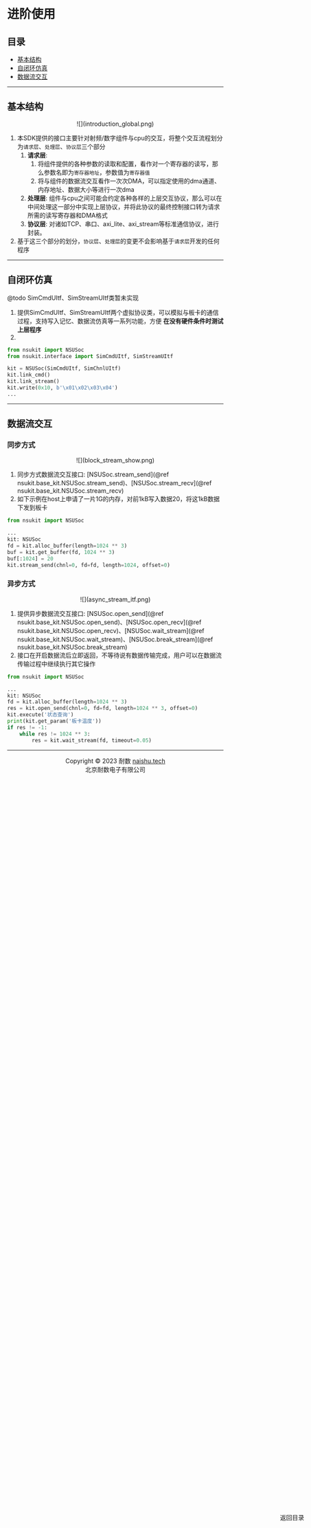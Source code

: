 # 进阶使用

<div style="position: fixed; top: 90%; left: 90%">
<a href="#目录" style="text-decoration: none">返回目录</a>
</div>

<span id="目录"></span>

## 目录
* <a href="#基本结构">基本结构</a>
* <a href="#自闭环仿真">自闭环仿真</a>
* <a href="#数据流交互">数据流交互</a>

---
<span id="基本结构"></span>

## 基本结构

<center>![](introduction_global.png)</center>

1. 本SDK提供的接口主要针对射频/数字组件与cpu的交互，将整个交互流程划分为`请求层`、`处理层`、`协议层`三个部分
   1. **请求层**:
      1. 将组件提供的各种参数的读取和配置，看作对一个寄存器的读写，那么参数名即为`寄存器地址`，参数值为`寄存器值`
      2. 将与组件的数据流交互看作一次次DMA，可以指定使用的dma通道、内存地址、数据大小等进行一次dma
   2. **处理层**: 组件与cpu之间可能会约定各种各样的上层交互协议，那么可以在中间处理这一部分中实现上层协议，并将此协议的最终控制接口转为请求所需的读写寄存器和DMA格式
   3. **协议层**: 对诸如TCP、串口、axi_lite、axi_stream等标准通信协议，进行封装。
2. 基于这三个部分的划分，`协议层`、`处理层`的变更不会影响基于`请求层`开发的任何程序

---

<span id="自闭环仿真"></span>

## 自闭环仿真

@todo SimCmdUItf、SimStreamUItf类暂未实现

1. 提供SimCmdUItf、SimStreamUItf两个虚拟协议类，可以模拟与板卡的通信过程，支持写入记忆、数据流仿真等一系列功能，方便 **在没有硬件条件时测试上层程序** 
2.

```python
from nsukit import NSUSoc
from nsukit.interface import SimCmdUItf, SimStreamUItf

kit = NSUSoc(SimCmdUItf, SimChnlUItf)
kit.link_cmd()
kit.link_stream()
kit.write(0x10, b'\x01\x02\x03\x04')
...
```

---

<span id="数据流交互"></span>

## 数据流交互

### 同步方式
<center>![](block_stream_show.png)</center>

1. 同步方式数据流交互接口: [NSUSoc.stream_send](@ref nsukit.base_kit.NSUSoc.stream_send)、[NSUSoc.stream_recv](@ref nsukit.base_kit.NSUSoc.stream_recv)
2. 如下示例在host上申请了一片1G的内存，对前1kB写入数据20，将这1kB数据下发到板卡

```python
from nsukit import NSUSoc

...
kit: NSUSoc
fd = kit.alloc_buffer(length=1024 ** 3)
buf = kit.get_buffer(fd, 1024 ** 3)
buf[:1024] = 20
kit.stream_send(chnl=0, fd=fd, length=1024, offset=0)
```

### 异步方式
<center>![](async_stream_itf.png)</center>

1. 提供异步数据流交互接口: [NSUSoc.open_send](@ref nsukit.base_kit.NSUSoc.open_send)、[NSUSoc.open_recv](@ref nsukit.base_kit.NSUSoc.open_recv)、[NSUSoc.wait_stream](@ref nsukit.base_kit.NSUSoc.wait_stream)、[NSUSoc.break_stream](@ref nsukit.base_kit.NSUSoc.break_stream)
2. 接口在开启数据流后立即返回，不等待说有数据传输完成，用户可以在数据流传输过程中继续执行其它操作

```python
from nsukit import NSUSoc

...
kit: NSUSoc
fd = kit.alloc_buffer(length=1024 ** 3)
res = kit.open_send(chnl=0, fd=fd, length=1024 ** 3, offset=0)
kit.execute('状态查询')
print(kit.get_param('板卡温度'))
if res != -1:
    while res != 1024 ** 3:
        res = kit.wait_stream(fd, timeout=0.05)
```

---


<center>Copyright © 2023 耐数 <a href="http://naishu.tech/" target="_blank">naishu.tech</a></center>
<center>北京耐数电子有限公司</center>